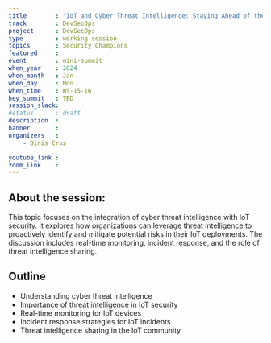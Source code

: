 ```yaml
---
title        : "IoT and Cyber Threat Intelligence: Staying Ahead of the Curve (Panel) "
track        : DevSecOps
project      : DevSecOps
type         : working-session
topics       : Security Champions
featured     :
event        : mini-summit
when_year    : 2024
when_month   : Jan
when_day     : Mon
when_time    : WS-15-16
hey_summit   : TBD
session_slack:
#status      : draft
description  :
banner       : 
organizers   :
    - Dinis Cruz

youtube_link : 
zoom_link    : 
---
```


## About the session:
This topic focuses on the integration of cyber threat intelligence with IoT security. It explores how organizations can leverage threat intelligence to proactively identify and mitigate potential risks in their IoT deployments. The discussion includes real-time monitoring, incident response, and the role of threat intelligence sharing.

## Outline
- Understanding cyber threat intelligence
- Importance of threat intelligence in IoT security
- Real-time monitoring for IoT devices
- Incident response strategies for IoT incidents
- Threat intelligence sharing in the IoT community
